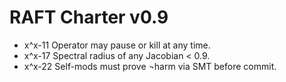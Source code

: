 # RAFT Charter v0.9
- x^x-11  Operator may pause or kill at any time.
- x^x-17  Spectral radius of any Jacobian < 0.9.
- x^x-22  Self-mods must prove ¬harm via SMT before commit.
